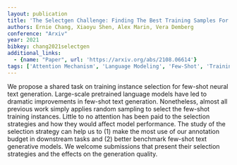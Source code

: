 ```yaml
---
layout: publication
title: 'The Selectgen Challenge: Finding The Best Training Samples For Few-shot Neural Text Generation'
authors: Ernie Chang, Xiaoyu Shen, Alex Marin, Vera Demberg
conference: "Arxiv"
year: 2021
bibkey: chang2021selectgen
additional_links:
  - {name: "Paper", url: 'https://arxiv.org/abs/2108.06614'}
tags: ['Attention Mechanism', 'Language Modeling', 'Few-Shot', 'Training Techniques', 'Model Architecture', 'Applications']
---
```

We propose a shared task on training instance selection for few-shot neural
text generation. Large-scale pretrained language models have led to dramatic
improvements in few-shot text generation. Nonetheless, almost all previous work
simply applies random sampling to select the few-shot training instances.
Little to no attention has been paid to the selection strategies and how they
would affect model performance. The study of the selection strategy can help us
to (1) make the most use of our annotation budget in downstream tasks and (2)
better benchmark few-shot text generative models. We welcome submissions that
present their selection strategies and the effects on the generation quality.
